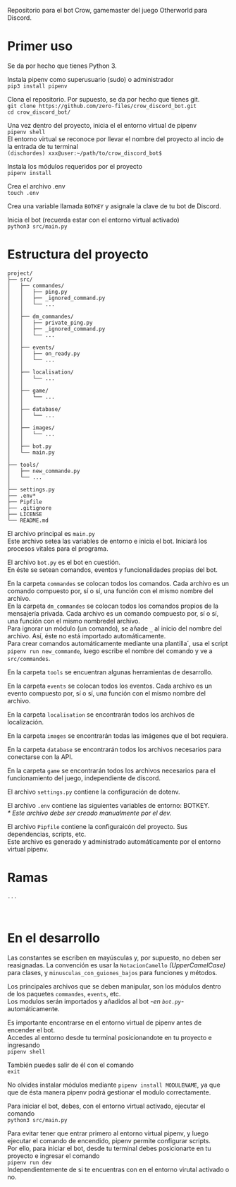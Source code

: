 Repositorio para el bot Crow, gamemaster del juego Otherworld para Discord.

# Primer uso
Se da por hecho que tienes Python 3. </br>

Instala pipenv como superusuario (sudo) o administrador </br>
`pip3 install pipenv`

Clona el repositorio. Por supuesto, se da por hecho que tienes git.  </br>
`git clone https://github.com/zero-files/crow_discord_bot.git`</br>
`cd crow_discord_bot/`

Una vez dentro del proyecto, inicia el el entorno virtual de pipenv </br>
`pipenv shell`</br>
El entorno virtual se reconoce por llevar el nombre del proyecto al incio de la entrada de tu terminal </br>
`(dischordes) xxx@user:~/path/to/crow_discord_bot$`

Instala los módulos requeridos por el proyecto  </br>
`pipenv install`

Crea el archivo .env </br>
`touch .env`

Crea una variable llamada `BOTKEY` y asignale la clave de tu bot de Discord.  </br>

Inicia el bot (recuerda estar con el entorno virtual activado) </br>
`python3 src/main.py`
</br>

# Estructura del proyecto 
```
project/
├── src/
│   ├── commandes/
│   │   ├── ping.py
│   │   ├── _ignored_command.py
│   │   └── ...
│   │ 
│   ├── dm_commandes/
│   │   ├── private_ping.py
│   │   ├── _ignored_command.py
│   │   └── ...
│   │
│   ├── events/
│   │   ├── on_ready.py
│   │   └── ...
│   │
│   ├── localisation/ 
│   │   └── ... 
│   │
│   ├── game/ 
│   │   └── ... 
│   │
│   ├── database/ 
│   │   └── ... 
│   │
│   ├── images/ 
│   │   └── ... 
│   │
│   ├── bot.py
│   └── main.py
│
├── tools/
│   ├── new_commande.py
│   └── ...
│    
├── settings.py 
├── .env*
├── Pipfile
├── .gitignore
├── LICENSE
└── README.md
```

El archivo principal es `main.py`</br>
Este archivo setea las variables de entorno e inicia el bot. Iniciará los procesos vitales para el programa. 

El archivo `bot.py` es el bot en cuestión. </br>
En éste se setean comandos, eventos y funcionalidades propias del bot. 

En la carpeta `commandes` se colocan todos los comandos. Cada archivo es un comando compuesto por, sí o sí, una función con el mismo nombre del archivo.</br>
En la carpeta `dm_commandes` se colocan todos los comandos propios de la mensajería privada. Cada archivo es un comando compuesto por, sí o sí, una función con el mismo nombredel archivo. </br>
Para ignorar un módulo (un comando), se añade `_` al inicio del nombre del archivo. Así, éste no está importado automáticamente.</br>
Para crear comandos automáticamente mediante una plantilla´, usa el script `pipenv run new_commande`, luego escribe el nombre del comando y ve a `src/commandes`.

En la carpeta `tools` se encuentran algunas herramientas de desarrollo.

En la carpeta `events` se colocan todos los eventos. Cada archivo es un evento compuesto por, sí o sí, una función con el mismo nombre del archivo. 

En la carpeta `localisation` se encontrarán todos los archivos de localización. 

En la carpeta `images` se encontrarán todas las imágenes que el bot requiera. 

En la carpeta `database` se encontrarán todos los archivos necesarios para conectarse con la API. 

En la carpeta `game` se encontrarán todos los archivos necesarios para el funcionamiento del juego, independiente de discord. 

El archivo `settings.py` contiene la configuración de dotenv. 

El archivo `.env` contiene las siguientes variables de entorno: BOTKEY.</br>
_* Este archivo debe ser creado manualmente por el dev._

El archivo `Pipfile` contiene la configuraicón del proyecto. Sus dependencias, scripts, etc. </br>
Este archivo es generado y administrado automáticamente por el entorno virtual pipenv. 
</br>

# Ramas
    ...
</br>

# En el desarrollo
Las constantes se escriben en mayúsculas y, por supuesto, no deben ser reasignadas. 
La convención es usar la `NotacionCamello` _(UpperCamelCase)_ para clases, y `minusculas_con_guiones_bajos` para funciones y métodos. 

Los principales archivos que se deben manipular, son los módulos dentro de los paquetes `commandes`, `events`, etc. </br>
Los modulos serán importados y añadidos al bot -_en `bot.py`_- automáticamente.

Es importante encontrarse en el entorno virtual de pipenv antes de encender el bot.</br>
Accedes al entorno desde tu terminal posicionandote en tu proyecto e ingresando</br>
`pipenv shell`

También puedes salir de él con el comando<br>
`exit`

No olvides instalar módulos mediante `pipenv install MODULENAME`, ya que que de ésta manera pipenv podrá gestionar el modulo correctamente. 

Para iniciar el bot, debes, con el entorno virtual activado, ejecutar el comando </br>
`python3 src/main.py`

Para evitar tener que entrar primero al entorno virtual pipenv, y luego ejecutar el comando de encendido, pipenv permite configurar scripts.</br>
Por ello, para iniciar el bot, desde tu terminal debes posicionarte en tu proyecto e ingresar el comando <br>
`pipenv run dev`</br>
Independientemente de si te encuentras con en el entorno virutal activado o no.
